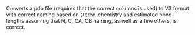 Converts a pdb file (requires that the correct columns is used)
to V3 format with correct naming based on stereo-chemistry and estimated bond-lengths
assuming that N, C, CA, CB naming, as well as a few others, is correct.
